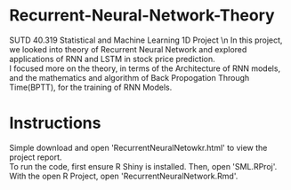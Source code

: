 # Recurrent-Neural-Network-Theory
SUTD 40.319 Statistical and Machine Learning 1D Project \n
In this project, we looked into theory of Recurrent Neural Network and explored applications of RNN and LSTM in stock price prediction.  
I focused more on the theory, in terms of the Architecture of RNN models, and the mathematics and algorithm of Back Propogation Through Time(BPTT), for the training of RNN Models.  

# Instructions
Simple download and open 'RecurrentNeuralNetowkr.html' to view the project report.  
To run the code, first ensure R Shiny is installed. Then, open 'SML.RProj'. With the open R Project, open 'RecurrentNeuralNetwork.Rmd'.
